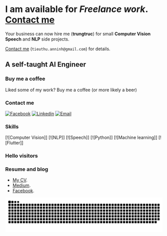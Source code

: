 # I am available for _Freelance work_. [Contact me](#contact-me)

Your business can now hire me (**trungtruc**) for small **Computer Vision** **Speech** and **NLP** side projects.

[Contact me](#contact-me) (`tieuthu.anninh@gmail.com`) for details.

## A self-taught AI Engineer

### Buy me a coffee
Liked some of my work? Buy me a coffee (or more likely a beer)


### Contact me
                  
[![Facebook](https://img.shields.io/badge/facebook-%231877F2.svg?&style=for-the-badge&logo=facebook&logoColor=white)](https://www.facebook.com/profile.php?id=100038801181933)
[![Linkedin](https://img.shields.io/badge/linkedin-%230077B5.svg?&style=for-the-badge&logo=linkedin&logoColor=white)](https://www.linkedin.com/in/truc-tran-trung-380533149/)
[![Email](https://img.shields.io/badge/gmail-%23EA4335.svg?&style=for-the-badge&logo=gmail&logoColor=white)](mailto:tieuthu.anninh@gmail.com?subject=[Freelancer]%20Hello)

### Skills

[![Computer Vision]]
[![NLP]]
[![Speech]]
[![Python]]
[![Machine learning]]
[![Flutter]]

### Hello visitors
  
  ### Resume and blog
  
  - [My CV]().
  - [Medium](https://viblo.asia/u/tructt2).
  - [Facebook](https://www.facebook.com/profile.php?id=100038801181933).
  
![github contribution grid snake animation](https://raw.githubusercontent.com/hoc081098/hoc081098/output/github-contribution-grid-snake.svg)
